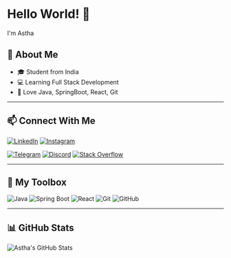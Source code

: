 # Hello World! 👋  
I'm Astha 

## 🌟 About Me
- 🎓 Student from India  
- 💻 Learning Full Stack Development  
- 🌈 Love Java, SpringBoot, React, Git  

---

## 📫 Connect With Me

[![LinkedIn](https://img.shields.io/badge/LinkedIn-blue?style=for-the-badge&logo=linkedin)](https://www.linkedin.com/in/astha-bharti)
[![Instagram](https://img.shields.io/badge/Instagram-purple?style=for-the-badge&logo=instagram)](https://instagram.com/astha.rya_)
<!--[![Twitter](https://img.shields.io/badge/Twitter-1DA1F2?style=for-the-badge&logo=twitter&logoColor=white)](https://twitter.com/asthabharti_) -->
[![Telegram](https://img.shields.io/badge/Telegram-2CA5E0?style=for-the-badge&logo=telegram&logoColor=white)](https://t.me/astharya2)
[![Discord](https://img.shields.io/badge/Discord-5865F2?style=for-the-badge&logo=discord&logoColor=white)](https://discord.com/users/1081148117908467712)
[![Stack Overflow](https://img.shields.io/badge/Stack_Overflow-FE7A16?style=for-the-badge&logo=stackoverflow&logoColor=white)](https://stackoverflow.com/users/21077791/jiya)

---

## 🧰 My Toolbox

![Java](https://img.shields.io/badge/Java-ED8B00?style=for-the-badge&logo=java&logoColor=white)
![Spring Boot](https://img.shields.io/badge/SpringBoot-6DB33F?style=for-the-badge&logo=springboot&logoColor=white)
![React](https://img.shields.io/badge/React-20232A?style=for-the-badge&logo=react&logoColor=61DAFB)
![Git](https://img.shields.io/badge/Git-F05032?style=for-the-badge&logo=git&logoColor=white)
![GitHub](https://img.shields.io/badge/GitHub-181717?style=for-the-badge&logo=github&logoColor=white)

---

## 📊 GitHub Stats

![Astha's GitHub Stats](https://github-readme-stats.vercel.app/api?username=Astha404&show_icons=true&theme=tokyonight)

<!--![Top Langs](https://github-readme-stats.vercel.app/api/top-langs/?username=yourusername&layout=compact&theme=tokyonight)-->
